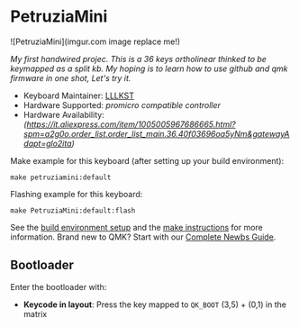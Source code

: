 # PetruziaMini

![PetruziaMini](imgur.com image replace me!)

*My first handwired projec. This is a 36 keys ortholinear thinked to be keymapped as a split kb. My hoping is to learn how to use github and qmk firmware in one shot, Let's try it.*

* Keyboard Maintainer: [LLLKST](https://github.com/LLLKST)
* Hardware Supported: *promicro compatible controller*
* Hardware Availability: *(https://it.aliexpress.com/item/1005005967686665.html?spm=a2g0o.order_list.order_list_main.36.40f03696oa5yNm&gatewayAdapt=glo2ita)*


Make example for this keyboard (after setting up your build environment):

    make petruziamini:default

Flashing example for this keyboard:

    make PetruziaMini:default:flash

See the [build environment setup](https://docs.qmk.fm/#/getting_started_build_tools) and the [make instructions](https://docs.qmk.fm/#/getting_started_make_guide) for more information. Brand new to QMK? Start with our [Complete Newbs Guide](https://docs.qmk.fm/#/newbs).

## Bootloader

Enter the bootloader with:

* **Keycode in layout**: Press the key mapped to `QK_BOOT` (3,5) + (0,1) in the matrix